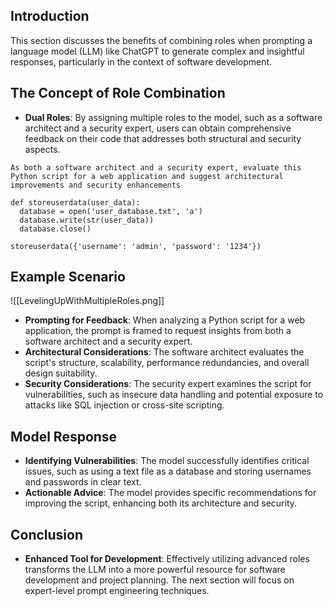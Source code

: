 ## Introduction
This section discusses the benefits of combining roles when prompting a language model (LLM) like ChatGPT to generate complex and insightful responses, particularly in the context of software development.

## The Concept of Role Combination
- **Dual Roles**: By assigning multiple roles to the model, such as a software architect and a security expert, users can obtain comprehensive feedback on their code that addresses both structural and security aspects.
```
As both a software architect and a security expert, evaluate this Python script for a web application and suggest architectural improvements and security enhancements

def storeuserdata(user_data):
  database = open('user_database.txt', 'a')
  database.write(str(user_data))
  database.close()

storeuserdata({'username': 'admin', 'password': '1234'})
```
## Example Scenario
![[LevelingUpWithMultipleRoles.png]]
- **Prompting for Feedback**: When analyzing a Python script for a web application, the prompt is framed to request insights from both a software architect and a security expert.
- **Architectural Considerations**: The software architect evaluates the script's structure, scalability, performance redundancies, and overall design suitability.
- **Security Considerations**: The security expert examines the script for vulnerabilities, such as insecure data handling and potential exposure to attacks like SQL injection or cross-site scripting.

## Model Response
- **Identifying Vulnerabilities**: The model successfully identifies critical issues, such as using a text file as a database and storing usernames and passwords in clear text.
- **Actionable Advice**: The model provides specific recommendations for improving the script, enhancing both its architecture and security.

## Conclusion
- **Enhanced Tool for Development**: Effectively utilizing advanced roles transforms the LLM into a more powerful resource for software development and project planning. The next section will focus on expert-level prompt engineering techniques.